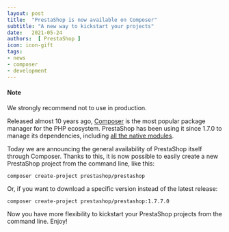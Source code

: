 ```yaml
---
layout: post
title:  "PrestaShop is now available on Composer"
subtitle: "A new way to kickstart your projects"
date:   2021-05-24
authors:  [ PrestaShop ]
icon: icon-gift
tags:
- news
- composer
- development
---
```



<div class="alert alert-note" role="alert">
<h4><i class='icon-file'></i> Note</h4>
We strongly recommend not to use in production.
</div>


Released almost 10 years ago, [Composer](https://getcomposer.org/) is the most popular package manager for the PHP ecosystem. PrestaShop has been using it since 1.7.0 to manage its dependencies, including [all the native modules](https://devdocs.prestashop.com/1.7/development/native-modules/).

Today we are announcing the general availability of PrestaShop itself through Composer. Thanks to this, it is now possible to easily create a new PrestaShop project from the command line, like this:

```
composer create-project prestashop/prestashop
```

Or, if you want to download a specific version instead of the latest release:

```
composer create-project prestashop/prestashop:1.7.7.0
```

Now you have more flexibility to kickstart your PrestaShop projects from the command line. Enjoy!
